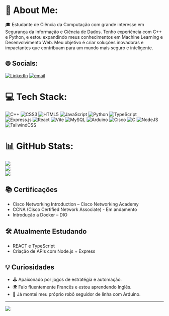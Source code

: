 # 💫 About Me:
🎓 Estudante de Ciência da Computação com grande interesse em Segurança da Informação e Ciência de Dados.
Tenho experiência com C++ e Python, e estou expandindo meus conhecimentos em Machine Learning e Desenvolvimento Web.
Meu objetivo é criar soluções inovadoras e impactantes que contribuam para um mundo mais seguro e inteligente.


## 🌐 Socials:
[![LinkedIn](https://img.shields.io/badge/LinkedIn-%230077B5.svg?logo=linkedin&logoColor=white)](https://linkedin.com/in/VairtlesMounkassa) [![email](https://img.shields.io/badge/Email-D14836?logo=gmail&logoColor=white)](mailto:nehisenliel@gmail.com ) 

# 💻 Tech Stack:
![C++](https://img.shields.io/badge/c++-%2300599C.svg?style=for-the-badge&logo=c%2B%2B&logoColor=white) ![CSS3](https://img.shields.io/badge/css3-%231572B6.svg?style=for-the-badge&logo=css3&logoColor=white) ![HTML5](https://img.shields.io/badge/html5-%23E34F26.svg?style=for-the-badge&logo=html5&logoColor=white) ![JavaScript](https://img.shields.io/badge/javascript-%23323330.svg?style=for-the-badge&logo=javascript&logoColor=%23F7DF1E) ![Python](https://img.shields.io/badge/python-3670A0?style=for-the-badge&logo=python&logoColor=ffdd54) ![TypeScript](https://img.shields.io/badge/typescript-%23007ACC.svg?style=for-the-badge&logo=typescript&logoColor=white) ![Express.js](https://img.shields.io/badge/express.js-%23404d59.svg?style=for-the-badge&logo=express&logoColor=%2361DAFB) ![React](https://img.shields.io/badge/react-%2320232a.svg?style=for-the-badge&logo=react&logoColor=%2361DAFB) ![Vite](https://img.shields.io/badge/vite-%23646CFF.svg?style=for-the-badge&logo=vite&logoColor=white) ![MySQL](https://img.shields.io/badge/mysql-4479A1.svg?style=for-the-badge&logo=mysql&logoColor=white) ![Arduino](https://img.shields.io/badge/-Arduino-00979D?style=for-the-badge&logo=Arduino&logoColor=white) ![Cisco](https://img.shields.io/badge/cisco-%23049fd9.svg?style=for-the-badge&logo=cisco&logoColor=black) ![C](https://img.shields.io/badge/c-%2300599C.svg?style=for-the-badge&logo=c&logoColor=white) ![NodeJS](https://img.shields.io/badge/node.js-6DA55F?style=for-the-badge&logo=node.js&logoColor=white) ![TailwindCSS](https://img.shields.io/badge/tailwindcss-%2338B2AC.svg?style=for-the-badge&logo=tailwind-css&logoColor=white)
# 📊 GitHub Stats:
![](https://github-readme-stats.vercel.app/api?username=VairtlesNehisen&theme=react&hide_border=false&include_all_commits=false&count_private=false)<br/>
![](https://nirzak-streak-stats.vercel.app/?user=VairtlesNehisen&theme=react&hide_border=false)<br/>
![](https://github-readme-stats.vercel.app/api/top-langs/?username=VairtlesNehisen&theme=react&hide_border=false&include_all_commits=false&count_private=false&layout=compact)

## 📚 Certificações

- Cisco Networking Introduction – Cisco Networking Academy
- CCNA (Cisco Certified Network Associate) - Em andamento
- Introdução a Docker – DIO


## 🛠️ Atualmente Estudando

- REACT e TypeScript
- Criação de APIs com Node.js + Express
  
## 💡 Curiosidades

- 🕹️ Apaixonado por jogos de estratégia e automação.
- 🌍 Falo fluentemente Francês e estou aprendendo Inglês.
- 🤖 Já montei meu próprio robô seguidor de linha com Arduino.

---
[![](https://visitcount.itsvg.in/api?id=VairtlesNehisen&icon=0&color=0)](https://visitcount.itsvg.in)

<!-- Proudly created with GPRM ( https://gprm.itsvg.in ) -->
